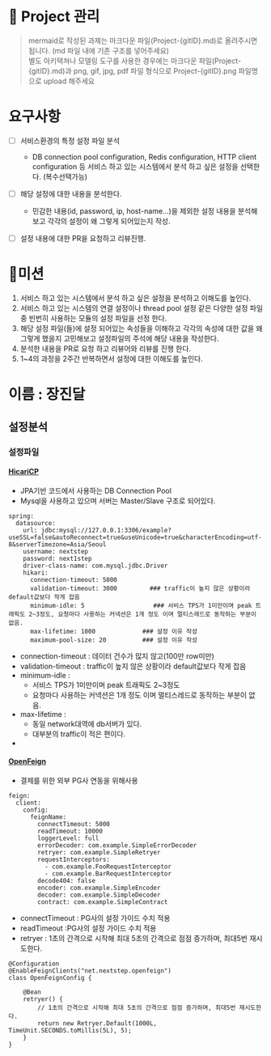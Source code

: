 
# 🚀 Project 관리
> mermaid로 작성된 과제는 마크다운 파일(Project-{gitID}.md)로 올려주시면 됩니다. (md 파일 내에 기존 구조를 넣어주세요) <br>
> 별도 아키택쳐나 모델링 도구를 사용한 경우에는 마크다운 파일(Project-{gitID}.md)과 png, gif, jpg, pdf 파일 형식으로 Project-{gitID}.png 파일명으로 upload 해주세요
# 요구사항
- [ ] 서비스환경의 특정 설정 파일 분석
    - DB connection pool configuration, Redis configuration, HTTP client configuration 등 서비스 하고 있는 시스템에서 분석 하고 싶은 설정을 선택한다. (복수선택가능)
- [ ] 해당 설정에 대한 내용을 분석한다.
    - 민감한 내용(id, password, ip, host-name...)을 제외한 설정 내용을 분석해보고 각각의 설정이 왜 그렇게 되어있는지 작성.
- [ ] 설정 내용에 대한 PR을 요청하고 리뷰진행.


# 🚀미션
1.  서비스 하고 있는 시스템에서 분석 하고 싶은 설정을 분석하고 이해도를 높인다.
2.  서비스 하고 있는 시스템의 연결 설정이나 thread pool 설정 같은 다양한 설정 파일 중 빈번히 사용하는 모듈의 설정 파일을 선정 한다.
3.  해당 설정 파일(들)에 설정 되어있는 속성들을 이해하고 각각의 속성에 대한 값을 왜 그렇게 했을지 고민해보고 설정파일의 주석에 해당 내용을 작성한다.
4.  분석한 내용을 PR로 요청 하고 리뷰어와 리뷰를 진행 한다.
5.  1~4의 과정을 2주간 반복하면서 설정에 대한 이해도를 높인다.


# 이름 : 장진달
## 설정분석 
### 설정파일
#### [HicariCP](https://github.com/brettwooldridge/HikariCP) 
- JPA기반 코드에서 사용하는 DB Connection Pool
- Mysql을 사용하고 있으며 서버는 Master/Slave 구조로 되어있다.
```
spring:
  datasource:
    url: jdbc:mysql://127.0.0.1:3306/example?useSSL=false&autoReconnect=true&useUnicode=true&characterEncoding=utf-8&serverTimezone=Asia/Seoul
    username: nextstep
    password: next1step
    driver-class-name: com.mysql.jdbc.Driver
    hikari:
      connection-timeout: 5000        
      validation-timeout: 3000         ### traffic이 높지 않은 상황이라 default값보다 작게 잡음
      minimum-idle: 5                   ### 서비스 TPS가 1미만이며 peak 트래픽도 2~3정도, 요청마다 사용하는 커넥션은 1개 정도 이며 멀티스레드로 동작하는 부분이 없음.
      max-lifetime: 1000             ### 설정 이유 작성
      maximum-pool-size: 20          ### 설정 이유 작성
```
- connection-timeout : 데이터 건수가 많지 않고(100만 row미만)
- validation-timeout : traffic이 높지 않은 상황이라 default값보다 작게 잡음
- minimum-idle :
  - 서비스 TPS가 1미만이며 peak 트래픽도 2~3정도
  - 요청마다 사용하는 커넥션은 1개 정도 이며 멀티스레드로 동작하는 부분이 없음.
- max-lifetime : 
  - 동일 network대역에 db서버가 있다.
  - 대부분의 traffic이 적은 편이다.
- 
#### [OpenFeign](https://docs.spring.io/spring-cloud-openfeign/docs/current/reference/html/)
- 결제를 위한 외부 PG사 연동을 위해사용
```
feign:
  client:
    config:
      feignName:
        connectTimeout: 5000
        readTimeout: 10000
        loggerLevel: full
        errorDecoder: com.example.SimpleErrorDecoder
        retryer: com.example.SimpleRetryer
        requestInterceptors:
          - com.example.FooRequestInterceptor
          - com.example.BarRequestInterceptor
        decode404: false
        encoder: com.example.SimpleEncoder
        decoder: com.example.SimpleDecoder
        contract: com.example.SimpleContract
```
- connectTimeout : PG사의 설정 가이드 수치 적용
- readTimeout :PG사의 설정 가이드 수치 적용
- retryer : 1초의 간격으로 시작해 최대 5초의 간격으로 점점 증가하며, 최대5번 재시도한다.
```
@Configuration
@EnableFeignClients("net.nextstep.openfeign")
class OpenFeignConfig {

    @Bean
    retryer() {
        // 1초의 간격으로 시작해 최대 5초의 간격으로 점점 증가하며, 최대5번 재시도한다.
        return new Retryer.Default(1000L, TimeUnit.SECONDS.toMillis(5L), 5);
    }
}
```

 



